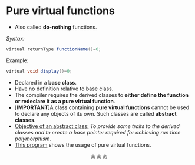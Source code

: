 # Pure virtual functions
* Also called **do-nothing** functions.

_Syntax:_
```java
virtual returnType functionName()=0;
```

Example:

```java
virtual void display()=0;
```

* Declared in a **base class**.
* Have no definition relative to base class.
* The compiler requires the derived classes to **either define the function or redeclare it as a pure virtual function**.
* [**IMPORTANT**]A class containing **pure virtual functions** cannot be used to declare any objects of its own. Such classes are called **abstract classes**.
* <ins>Objective of an abstract class:</ins> <em>To provide some traits to the derived classes and to create a base pointer required for achieving run time polymorphism</em>.
* [This program](https://github.com/C0DER11101/CPP/blob/quickCPP/PointersVirtualFunctionsAndPolymorphism/VirtualFunctions/Programs/main3.cpp) shows the usage of pure virtual functions.

<p align="center">
&#9678; &#9678; &#9678;
</p>
